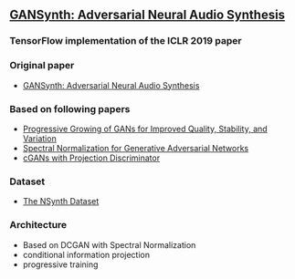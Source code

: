 ## [GANSynth: Adversarial Neural Audio Synthesis](https://openreview.net/pdf?id=H1xQVn09FX)
### TensorFlow implementation of the ICLR 2019 paper

### Original paper 
* [GANSynth: Adversarial Neural Audio Synthesis](https://openreview.net/pdf?id=H1xQVn09FX)

### Based on following papers
* [Progressive Growing of GANs for Improved Quality, Stability, and Variation](https://arxiv.org/pdf/1710.10196.pdf)
* [Spectral Normalization for Generative Adversarial Networks](https://arxiv.org/pdf/1802.05957.pdf)
* [cGANs with Projection Discriminator](https://arxiv.org/pdf/1802.05637.pdf)

### Dataset
* [The NSynth Dataset](https://magenta.tensorflow.org/datasets/nsynth)

### Architecture
* Based on DCGAN with Spectral Normalization
* conditional information projection
* progressive training
